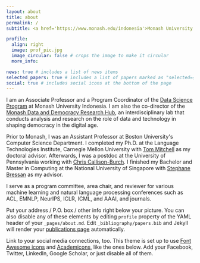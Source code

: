 ```yaml
---
layout: about
title: about
permalink: /
subtitle: <a href='https://www.monash.edu/indonesia'>Monash University Indonesia</a>, <a href='https://www.bu.edu/cs/'>Boston University</a> (Adjunct). Jakarta. <a href="mailto:derry.wijaya@monash.edu">Derry.Wijaya@monash.edu</a>.  

profile:
  align: right
  image: prof_pic.jpg
  image_circular: false # crops the image to make it circular
  more_info: 

news: true # includes a list of news items
selected_papers: true # includes a list of papers marked as "selected={true}"
social: true # includes social icons at the bottom of the page
---
```


I am an Associate Professor and a Program Coordinator of the <a href='https://www.monash.edu/indonesia/our-programs/Master-degrees/master-of-data-science'>Data Science Program</a> at Monash University Indonesia. I am also the co-director of the <a href='https://www.monash.edu/indonesia/our-research/data-democracy-research-hub'>Monash Data and Democracy Research Hub</a>, an interdisciplinary lab that conducts analysis and research on the role of data and technology in shaping democracy in the digital age. 

Prior to Monash, I was an Assistant Professor at Boston University's Computer Science Department. I completed my Ph.D. at the Language Technologies Institute, Carnegie Mellon University with <a href='http://www.cs.cmu.edu/~tom/'>Tom Mitchell</a> as my doctoral advisor. Afterwards, I was a postdoc at the University of Pennsylvania working with <a href='https://www.cis.upenn.edu/~ccb/'>Chris Callison-Burch</a>. I finished my Bachelor and Master in Computing at the National University of Singapore with <a href='https://www.comp.nus.edu.sg/~steph/'>Stephane Bressan</a> as my advisor. 

I serve as a program committee, area chair, and reviewer for various machine learning and natural language processing conferences such as ACL, EMNLP, NeurIPS, ICLR, ICML, and AAAI, and journals.



Put your address / P.O. box / other info right below your picture. You can also disable any of these elements by editing `profile` property of the YAML header of your `_pages/about.md`. Edit `_bibliography/papers.bib` and Jekyll will render your [publications page](/al-folio/publications/) automatically.

Link to your social media connections, too. This theme is set up to use [Font Awesome icons](https://fontawesome.com/) and [Academicons](https://jpswalsh.github.io/academicons/), like the ones below. Add your Facebook, Twitter, LinkedIn, Google Scholar, or just disable all of them.
